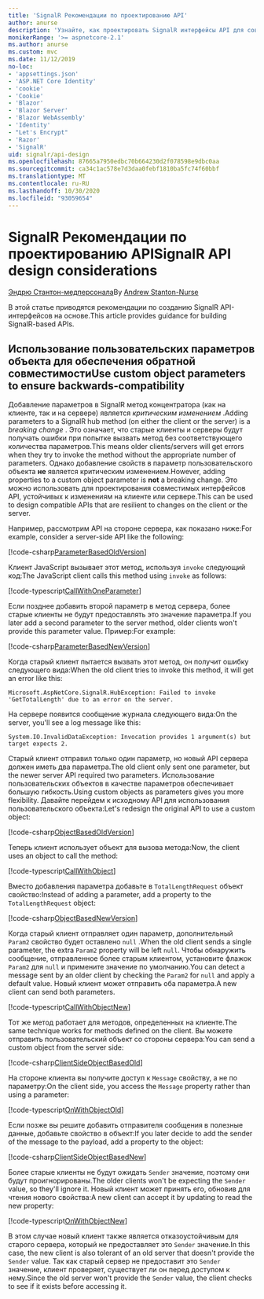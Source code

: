 ```yaml
---
title: 'SignalR Рекомендации по проектированию API'
author: anurse
description: 'Узнайте, как проектировать SignalR интерфейсы API для совместимости с различными версиями приложения.'
monikerRange: '>= aspnetcore-2.1'
ms.author: anurse
ms.custom: mvc
ms.date: 11/12/2019
no-loc:
- 'appsettings.json'
- 'ASP.NET Core Identity'
- 'cookie'
- 'Cookie'
- 'Blazor'
- 'Blazor Server'
- 'Blazor WebAssembly'
- 'Identity'
- "Let's Encrypt"
- 'Razor'
- 'SignalR'
uid: signalr/api-design
ms.openlocfilehash: 87665a7950edbc70b664230d2f078598e9dbc0aa
ms.sourcegitcommit: ca34c1ac578e7d3daa0febf1810ba5fc74f60bbf
ms.translationtype: MT
ms.contentlocale: ru-RU
ms.lasthandoff: 10/30/2020
ms.locfileid: "93059654"
---
```

# <a name="no-locsignalr-api-design-considerations"></a><span data-ttu-id="cb056-103">SignalR Рекомендации по проектированию API</span><span class="sxs-lookup"><span data-stu-id="cb056-103">SignalR API design considerations</span></span>

<span data-ttu-id="cb056-104">[Эндрю Стантон-медперсонала](https://twitter.com/anurse)</span><span class="sxs-lookup"><span data-stu-id="cb056-104">By [Andrew Stanton-Nurse](https://twitter.com/anurse)</span></span>

<span data-ttu-id="cb056-105">В этой статье приводятся рекомендации по созданию SignalR API-интерфейсов на основе.</span><span class="sxs-lookup"><span data-stu-id="cb056-105">This article provides guidance for building SignalR-based APIs.</span></span>

## <a name="use-custom-object-parameters-to-ensure-backwards-compatibility"></a><span data-ttu-id="cb056-106">Использование пользовательских параметров объекта для обеспечения обратной совместимости</span><span class="sxs-lookup"><span data-stu-id="cb056-106">Use custom object parameters to ensure backwards-compatibility</span></span>

<span data-ttu-id="cb056-107">Добавление параметров в SignalR метод концентратора (как на клиенте, так и на сервере) является *критическим изменением* .</span><span class="sxs-lookup"><span data-stu-id="cb056-107">Adding parameters to a SignalR hub method (on either the client or the server) is a *breaking change* .</span></span> <span data-ttu-id="cb056-108">Это означает, что старые клиенты и серверы будут получать ошибки при попытке вызвать метод без соответствующего количества параметров.</span><span class="sxs-lookup"><span data-stu-id="cb056-108">This means older clients/servers will get errors when they try to invoke the method without the appropriate number of parameters.</span></span> <span data-ttu-id="cb056-109">Однако добавление свойств в параметр пользовательского объекта **не** является критическим изменением.</span><span class="sxs-lookup"><span data-stu-id="cb056-109">However, adding properties to a custom object parameter is **not** a breaking change.</span></span> <span data-ttu-id="cb056-110">Это можно использовать для проектирования совместимых интерфейсов API, устойчивых к изменениям на клиенте или сервере.</span><span class="sxs-lookup"><span data-stu-id="cb056-110">This can be used to design compatible APIs that are resilient to changes on the client or the server.</span></span>

<span data-ttu-id="cb056-111">Например, рассмотрим API на стороне сервера, как показано ниже:</span><span class="sxs-lookup"><span data-stu-id="cb056-111">For example, consider a server-side API like the following:</span></span>

[!code-csharp[ParameterBasedOldVersion](api-design/sample/Samples.cs?name=ParameterBasedOldVersion)]

<span data-ttu-id="cb056-112">Клиент JavaScript вызывает этот метод, используя `invoke` следующий код:</span><span class="sxs-lookup"><span data-stu-id="cb056-112">The JavaScript client calls this method using `invoke` as follows:</span></span>

[!code-typescript[CallWithOneParameter](api-design/sample/Samples.ts?name=CallWithOneParameter)]

<span data-ttu-id="cb056-113">Если позднее добавить второй параметр в метод сервера, более старые клиенты не будут предоставлять это значение параметра.</span><span class="sxs-lookup"><span data-stu-id="cb056-113">If you later add a second parameter to the server method, older clients won't provide this parameter value.</span></span> <span data-ttu-id="cb056-114">Пример:</span><span class="sxs-lookup"><span data-stu-id="cb056-114">For example:</span></span>

[!code-csharp[ParameterBasedNewVersion](api-design/sample/Samples.cs?name=ParameterBasedNewVersion)]

<span data-ttu-id="cb056-115">Когда старый клиент пытается вызвать этот метод, он получит ошибку следующего вида:</span><span class="sxs-lookup"><span data-stu-id="cb056-115">When the old client tries to invoke this method, it will get an error like this:</span></span>

```
Microsoft.AspNetCore.SignalR.HubException: Failed to invoke 'GetTotalLength' due to an error on the server.
```

<span data-ttu-id="cb056-116">На сервере появится сообщение журнала следующего вида:</span><span class="sxs-lookup"><span data-stu-id="cb056-116">On the server, you'll see a log message like this:</span></span>

```
System.IO.InvalidDataException: Invocation provides 1 argument(s) but target expects 2.
```

<span data-ttu-id="cb056-117">Старый клиент отправил только один параметр, но новый API сервера должен иметь два параметра.</span><span class="sxs-lookup"><span data-stu-id="cb056-117">The old client only sent one parameter, but the newer server API required two parameters.</span></span> <span data-ttu-id="cb056-118">Использование пользовательских объектов в качестве параметров обеспечивает большую гибкость.</span><span class="sxs-lookup"><span data-stu-id="cb056-118">Using custom objects as parameters gives you more flexibility.</span></span> <span data-ttu-id="cb056-119">Давайте перейдем к исходному API для использования пользовательского объекта:</span><span class="sxs-lookup"><span data-stu-id="cb056-119">Let's redesign the original API to use a custom object:</span></span>

[!code-csharp[ObjectBasedOldVersion](api-design/sample/Samples.cs?name=ObjectBasedOldVersion)]

<span data-ttu-id="cb056-120">Теперь клиент использует объект для вызова метода:</span><span class="sxs-lookup"><span data-stu-id="cb056-120">Now, the client uses an object to call the method:</span></span>

[!code-typescript[CallWithObject](api-design/sample/Samples.ts?name=CallWithObject)]

<span data-ttu-id="cb056-121">Вместо добавления параметра добавьте в `TotalLengthRequest` объект свойство:</span><span class="sxs-lookup"><span data-stu-id="cb056-121">Instead of adding a parameter, add a property to the `TotalLengthRequest` object:</span></span>

[!code-csharp[ObjectBasedNewVersion](api-design/sample/Samples.cs?name=ObjectBasedNewVersion&highlight=4,9-13)]

<span data-ttu-id="cb056-122">Когда старый клиент отправляет один параметр, дополнительный `Param2` свойство будет оставлено `null` .</span><span class="sxs-lookup"><span data-stu-id="cb056-122">When the old client sends a single parameter, the extra `Param2` property will be left `null`.</span></span> <span data-ttu-id="cb056-123">Чтобы обнаружить сообщение, отправленное более старым клиентом, установите флажок `Param2` для `null` и примените значение по умолчанию.</span><span class="sxs-lookup"><span data-stu-id="cb056-123">You can detect a message sent by an older client by checking the `Param2` for `null` and apply a default value.</span></span> <span data-ttu-id="cb056-124">Новый клиент может отправить оба параметра.</span><span class="sxs-lookup"><span data-stu-id="cb056-124">A new client can send both parameters.</span></span>

[!code-typescript[CallWithObjectNew](api-design/sample/Samples.ts?name=CallWithObjectNew)]

<span data-ttu-id="cb056-125">Тот же метод работает для методов, определенных на клиенте.</span><span class="sxs-lookup"><span data-stu-id="cb056-125">The same technique works for methods defined on the client.</span></span> <span data-ttu-id="cb056-126">Вы можете отправить пользовательский объект со стороны сервера:</span><span class="sxs-lookup"><span data-stu-id="cb056-126">You can send a custom object from the server side:</span></span>

[!code-csharp[ClientSideObjectBasedOld](api-design/sample/Samples.cs?name=ClientSideObjectBasedOld)]

<span data-ttu-id="cb056-127">На стороне клиента вы получите доступ к `Message` свойству, а не по параметру:</span><span class="sxs-lookup"><span data-stu-id="cb056-127">On the client side, you access the `Message` property rather than using a parameter:</span></span>

[!code-typescript[OnWithObjectOld](api-design/sample/Samples.ts?name=OnWithObjectOld)]

<span data-ttu-id="cb056-128">Если позже вы решите добавить отправителя сообщения в полезные данные, добавьте свойство в объект:</span><span class="sxs-lookup"><span data-stu-id="cb056-128">If you later decide to add the sender of the message to the payload, add a property to the object:</span></span>

[!code-csharp[ClientSideObjectBasedNew](api-design/sample/Samples.cs?name=ClientSideObjectBasedNew&highlight=5)]

<span data-ttu-id="cb056-129">Более старые клиенты не будут ожидать `Sender` значение, поэтому они будут проигнорированы.</span><span class="sxs-lookup"><span data-stu-id="cb056-129">The older clients won't be expecting the `Sender` value, so they'll ignore it.</span></span> <span data-ttu-id="cb056-130">Новый клиент может принять его, обновив для чтения нового свойства:</span><span class="sxs-lookup"><span data-stu-id="cb056-130">A new client can accept it by updating to read the new property:</span></span>

[!code-typescript[OnWithObjectNew](api-design/sample/Samples.ts?name=OnWithObjectNew&highlight=2-5)]

<span data-ttu-id="cb056-131">В этом случае новый клиент также является отказоустойчивым для старого сервера, который не предоставляет это `Sender` значение.</span><span class="sxs-lookup"><span data-stu-id="cb056-131">In this case, the new client is also tolerant of an old server that doesn't provide the `Sender` value.</span></span> <span data-ttu-id="cb056-132">Так как старый сервер не предоставит это `Sender` значение, клиент проверяет, существует ли он перед доступом к нему.</span><span class="sxs-lookup"><span data-stu-id="cb056-132">Since the old server won't provide the `Sender` value, the client checks to see if it exists before accessing it.</span></span>

